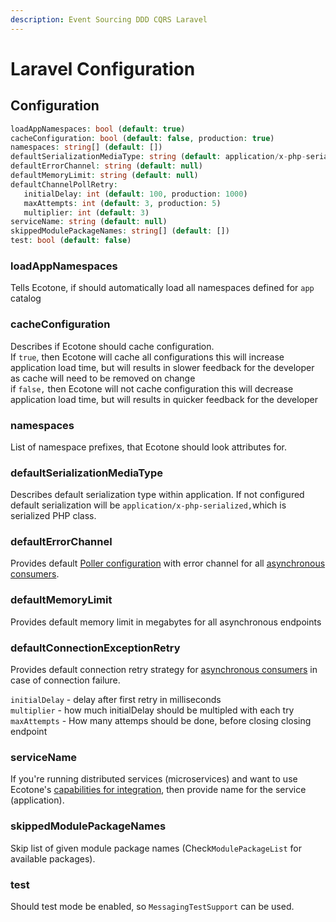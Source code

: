 ```yaml
---
description: Event Sourcing DDD CQRS Laravel
---
```


# Laravel Configuration

## Configuration

```php
loadAppNamespaces: bool (default: true)
cacheConfiguration: bool (default: false, production: true)
namespaces: string[] (default: [])
defaultSerializationMediaType: string (default: application/x-php-serialized) [application/json, application/xml]
defaultErrorChannel: string (default: null)
defaultMemoryLimit: string (default: null)
defaultChannelPollRetry: 
   initialDelay: int (default: 100, production: 1000)
   maxAttempts: int (default: 3, production: 5)
   multiplier: int (default: 3)
serviceName: string (default: null)
skippedModulePackageNames: string[] (default: [])
test: bool (default: false)
```

### loadAppNamespaces

Tells Ecotone, if should automatically load all namespaces defined for `app` catalog

### cacheConfiguration

Describes if Ecotone should cache configuration. \
If `true`, then Ecotone will cache all configurations this will increase application load time, but will results in slower feedback for the developer as cache will need to be removed on change\
if `false,` then Ecotone will not cache configuration this will decrease application load time, but will results in quicker feedback for the developer

### namespaces

List of namespace prefixes, that Ecotone should look attributes for.

### defaultSerializationMediaType

Describes default serialization type within application. If not configured default serialization will be `application/x-php-serialized,`which is serialized PHP class.

### defaultErrorChannel

Provides default [Poller configuration](../../modelling/asynchronous-handling/scheduling.md#polling-metadata) with error channel for all [asynchronous consumers](../../messaging/messaging-concepts/consumer.md#polling-consumer).

### defaultMemoryLimit

Provides default memory limit in megabytes for all asynchronous endpoints

### defaultConnectionExceptionRetry

Provides default connection retry strategy for [asynchronous consumers](../../messaging/messaging-concepts/consumer.md#polling-consumer) in case of connection failure.&#x20;

`initialDelay` - delay after first retry in milliseconds\
`multiplier` - how much initialDelay should be multipled with each try\
`maxAttempts` - How many attemps should be done, before closing closing endpoint

### serviceName

If you're running distributed services (microservices) and want to use Ecotone's [capabilities for integration](../../modelling/microservices-php/), then provide name for the service (application).&#x20;

### skippedModulePackageNames

Skip list of given module package names (Check`ModulePackageList` for available packages).

### test

Should test mode be enabled, so `MessagingTestSupport` can be used.
